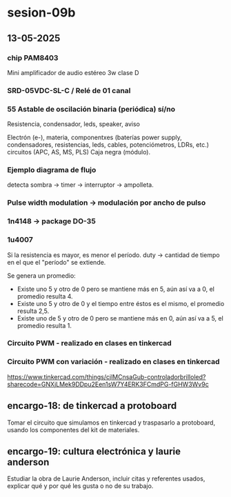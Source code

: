 # sesion-09b

## 13-05-2025

### chip PAM8403

Mini amplificador de audio estéreo 3w clase D

### SRD-05VDC-SL-C / Relé de 01 canal

### 55 Astable de oscilación binaria (periódica) sí/no

Resistencia, condensador, leds, speaker, aviso

Electrón (e-), materia, componentxes (baterías power supply, condensadores, resistencias, leds, cables, potenciómetros, LDRs, etc.) circuitos (APC, AS, MS, PLS) Caja negra (módulo).

### Ejemplo diagrama de flujo

detecta sombra -> timer -> interruptor -> ampolleta.

### Pulse width modulation -> modulación por ancho de pulso

### 1n4148 -> package DO-35

### 1u4007

Si la resistencia es mayor, es menor el período.
duty -> cantidad de tiempo en el que el "período" se extiende.

Se genera un promedio:

- Existe uno 5 y otro de 0 pero se mantiene más en 5, aún así va a 0, el promedio resulta 4.
- Existe uno 5 y otro de 0 y el tiempo entre éstos es el mismo, el promedio resulta 2,5.
- Existe uno de 5 y otro de 0 pero se mantiene más en 0, aún así va a 5, el promedio resulta 1.

### Circuito PWM - realizado en clases en tinkercad

### Circuito PWM con variación - realizado en clases en tinkercad

<https://www.tinkercad.com/things/cjlMCnsaGub-controladorbrilloled?sharecode=GNXjLMek9DDpu2Een1sW7Y4ERK3FCmdPG-fGHW3Wv9c>

## encargo-18: de tinkercad a protoboard

Tomar el circuito que simulamos en tinkercad y traspasarlo a protoboard, usando los componentes del kit de materiales.

## encargo-19: cultura electrónica y laurie anderson

Estudiar la obra de Laurie Anderson, incluir citas y referentes usados, explicar qué y por qué les gusta o no de su trabajo.
